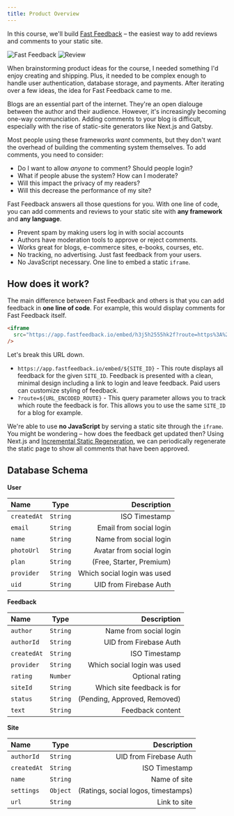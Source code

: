 ```yaml
---
title: Product Overview
---
```


In this course, we'll build [Fast Feedback](https://fastfeedback.io) – the easiest way to add reviews and comments to your static site.

![Fast Feedback](/img/fastfeedback.png)
![Review](/img/review.png)

When brainstorming product ideas for the course, I needed something I'd enjoy creating and shipping. Plus, it needed to be complex enough to handle user authentication, database storage, and payments. After iterating over a few ideas, the idea for Fast Feedback came to me.

Blogs are an essential part of the internet. They're an open dialouge between the author and their audience. However, it's increasingly becoming one-way communciation. Adding comments to your blog is difficult, especially with the rise of static-site generators like Next.js and Gatsby.

Most people using these frameworks _want_ comments, but they don't want the overhead of building the commenting system themselves. To add comments, you need to consider:

- Do I want to allow _anyone_ to comment? Should people login?
- What if people abuse the system? How can I moderate?
- Will this impact the privacy of my readers?
- Will this decrease the performance of my site?

Fast Feedback answers all those questions for you. With one line of code, you can add comments and reviews to your static site with **any framework** and **any language**.

- Prevent spam by making users log in with social accounts
- Authors have moderation tools to approve or reject comments.
- Works great for blogs, e-commerce sites, e-books, courses, etc.
- No tracking, no advertising. Just fast feedback from your users.
- No JavaScript necessary. One line to embed a static `iframe`.

## How does it work?

The main difference between Fast Feedback and others is that you can add feedback in **one line of code**.
For example, this would display comments for Fast Feedback itself.

```html
<iframe
  src="https://app.fastfeedback.io/embed/h3j5h2555hk2f?route=https%3A%2F%2Ffastfeedback.io"
/>
```

Let's break this URL down.

- `https://app.fastfeedback.io/embed/${SITE_ID}` - This route displays all feedback for the given `SITE_ID`. Feedback is presented with a clean, minimal design including a link to login and leave feedback. Paid users can customize styling of feedback.
- `?route=${URL_ENCODED_ROUTE}` - This query parameter allows you to track which route the feedback is for. This allows you to use the same `SITE_ID` for a blog for example.

We're able to use **no JavaScript** by serving a static site through the `iframe`. You might be wondering – how does the feedback get updated then? Using Next.js and [Incremental Static Regeneration](https://nextjs.org/blog/next-9-4#incremental-static-regeneration-beta), we can periodically regenerate the static page to show all comments that have been approved.

## Database Schema

**User**

| Name        |   Type   |                 Description |
| :---------- | :------: | --------------------------: |
| `createdAt` | `String` |               ISO Timestamp |
| `email`     | `String` |     Email from social login |
| `name`      | `String` |      Name from social login |
| `photoUrl`  | `String` |    Avatar from social login |
| `plan`      | `String` |    (Free, Starter, Premium) |
| `provider`  | `String` | Which social login was used |
| `uid`       | `String` |      UID from Firebase Auth |

**Feedback**

| Name        |   Type   |                  Description |
| :---------- | :------: | ---------------------------: |
| `author`    | `String` |       Name from social login |
| `authorId`  | `String` |       UID from Firebase Auth |
| `createdAt` | `String` |                ISO Timestamp |
| `provider`  | `String` |  Which social login was used |
| `rating`    | `Number` |              Optional rating |
| `siteId`    | `String` |   Which site feedback is for |
| `status`    | `String` | (Pending, Approved, Removed) |
| `text`      | `String` |             Feedback content |

**Site**

| Name        |   Type   |                         Description |
| :---------- | :------: | ----------------------------------: |
| `authorId`  | `String` |              UID from Firebase Auth |
| `createdAt` | `String` |                       ISO Timestamp |
| `name`      | `String` |                        Name of site |
| `settings`  | `Object` | (Ratings, social logos, timestamps) |
| `url`       | `String` |                        Link to site |
